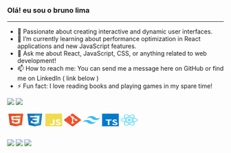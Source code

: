 ### Olá! eu sou o bruno lima 
<hr />

- 🔭 Passionate about creating interactive and dynamic user interfaces.
- 🌱 I’m currently learning about performance optimization in React applications and new JavaScript features.
- 💬 Ask me about React, JavaScript, CSS, or anything related to web development!
- 📫 How to reach me: You can send me a message here on GitHub or find me on LinkedIn ( link below )
- ⚡ Fun fact: I love reading books and playing games in my spare time!

<div>
  <img src="https://github-readme-stats.vercel.app/api?username=brunolima64&show_icons=true&theme=tokyonight" height="180"  />
  <img src="https://github-readme-stats.vercel.app/api/top-langs/?username=brunolima64&layout=compact&theme=tokyonight" height="180" />
</div>

<div style="display: inline_block"><br>
  <img align="center" alt="Rafa-HTML" height="30" width="40" src="https://raw.githubusercontent.com/devicons/devicon/master/icons/html5/html5-original.svg">
  <img align="center" alt="Rafa-CSS" height="30" width="40" src="https://raw.githubusercontent.com/devicons/devicon/master/icons/css3/css3-original.svg">
  <img align="center" alt="Rafa-Js" height="30" width="40" src="https://raw.githubusercontent.com/devicons/devicon/master/icons/javascript/javascript-plain.svg">
  <img align="center" alt="Rafa-Python" height="30" width="40" src="https://raw.githubusercontent.com/devicons/devicon/master/icons/git/git-original.svg">
  <img align="center" alt="Rafa-Csharp" height="30" width="40" src="https://raw.githubusercontent.com/devicons/devicon/master/icons/tailwindcss/tailwindcss-original.svg">
  <img align="center" alt="Rafa-Ts" height="30" width="40" src="https://raw.githubusercontent.com/devicons/devicon/master/icons/typescript/typescript-plain.svg">
  <img align="center" alt="Rafa-React" height="30" width="40" src="https://raw.githubusercontent.com/devicons/devicon/master/icons/react/react-original.svg">
</div>
  
  ##
 
<div> 
  <a href="https://discord.gg/goatgg" target="_blank"><img src="https://img.shields.io/badge/Discord-7289DA?style=for-the-badge&logo=discord&logoColor=white" ></a> 
  <a href="mailto:brunnolima64@gmail.com" target="_blank" > <img src="https://img.shields.io/badge/-Gmail-%23333?style=for-the-badge&logo=gmail&logoColor=white" ></a>
  <a href="https://www.linkedin.com/feed/" target="_blank"><img src="https://img.shields.io/badge/-LinkedIn-%230077B5?style=for-the-badge&logo=linkedin&logoColor=white" ></a> 
</div>
